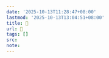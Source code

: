 ```yaml
---
date: '2025-10-13T11:28:47+08:00'
lastmod: '2025-10-13T13:04:51+08:00'
title: 󰞯
url: 󰞯
tags: []
src:
note:
---
```

